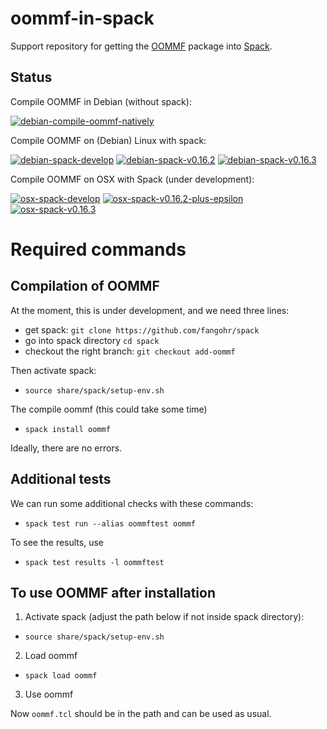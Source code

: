 # oommf-in-spack

Support repository for getting the [OOMMF](https://math.nist.gov/oommf/) package into [Spack](http://spack.readthedocs.io).

## Status

Compile OOMMF in Debian (without spack):

[![debian-compile-oommf-natively](https://github.com/fangohr/oommf-in-spack/actions/workflows/debian-compile-oommf-natively.yml/badge.svg)](https://github.com/fangohr/oommf-in-spack/actions/workflows/debian-compile-oommf-natively.yml)

Compile OOMMF on (Debian) Linux with spack:

[![debian-spack-develop](https://github.com/fangohr/oommf-in-spack/actions/workflows/debian-spack-develop.yml/badge.svg)](https://github.com/fangohr/oommf-in-spack/actions/workflows/debian-spack-develop.yml)
[![debian-spack-v0.16.2](https://github.com/fangohr/oommf-in-spack/actions/workflows/debian-spack-v0.16.2.yml/badge.svg)](https://github.com/fangohr/oommf-in-spack/actions/workflows/debian-spack-v0.16.2.yml)
[![debian-spack-v0.16.3](https://github.com/fangohr/oommf-in-spack/actions/workflows/debian-spack-v0.16.3.yml/badge.svg)](https://github.com/fangohr/oommf-in-spack/actions/workflows/debian-spack-v0.16.3.yml)

Compile OOMMF on OSX with Spack (under development):

[![osx-spack-develop](https://github.com/fangohr/oommf-in-spack/actions/workflows/osx-spack-develop.yml/badge.svg)](https://github.com/fangohr/oommf-in-spack/actions/workflows/osx-spack-develop.yml)
[![osx-spack-v0.16.2-plus-epsilon](https://github.com/fangohr/oommf-in-spack/actions/workflows/osx-spack-v0.16.2.yml/badge.svg)](https://github.com/fangohr/oommf-in-spack/actions/workflows/osx-spack-v0.16.2.yml)
[![osx-spack-v0.16.3](https://github.com/fangohr/oommf-in-spack/actions/workflows/osx-spack-v0.16.3.yml/badge.svg)](https://github.com/fangohr/oommf-in-spack/actions/workflows/osx-spack-v0.16.3.yml)


# Required commands

## Compilation of OOMMF

At the moment, this is under development, and we need three lines:

- get spack: `git clone https://github.com/fangohr/spack`
- go into spack directory `cd spack`
- checkout the right branch: `git checkout add-oommf`

Then activate spack:

- `source share/spack/setup-env.sh`

The compile oommf (this could take some time)

- `spack install oommf`

Ideally, there are no errors.

## Additional tests

We can run some additional checks with these commands:

- `spack test run --alias oommftest oommf`

To see the results, use
- `spack test results -l oommftest`

## To use OOMMF after installation

1. Activate spack (adjust the path below if not inside spack directory):

- `source share/spack/setup-env.sh`

2. Load oommf

- `spack load oommf`

3. Use oommf

Now `oommf.tcl` should be in the path and can be used as usual.




